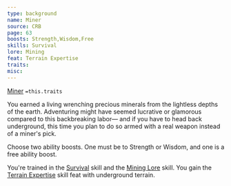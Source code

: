 ```yaml
---
type: background
name: Miner 
source: CRB
page: 63
boosts: Strength,Wisdom,Free
skills: Survival
lore: Mining
feat: Terrain Expertise
traits: 
misc: 
---
```


[Miner](###%20Miner)
`=this.traits`


You earned a living wrenching precious minerals from the lightless depths of the earth. Adventuring might have seemed lucrative or glamorous compared to this backbreaking labor— and if you have to head back underground, this time you plan to do so armed with a real weapon instead of a miner's pick.

Choose two ability boosts. One must be to Strength or Wisdom, and one is a free ability boost.

You're trained in the [Survival](Survival) skill and the [Mining Lore](Mining%20Lore) skill. You gain the [Terrain Expertise](Terrain%20Expertise) skill feat with underground terrain.

